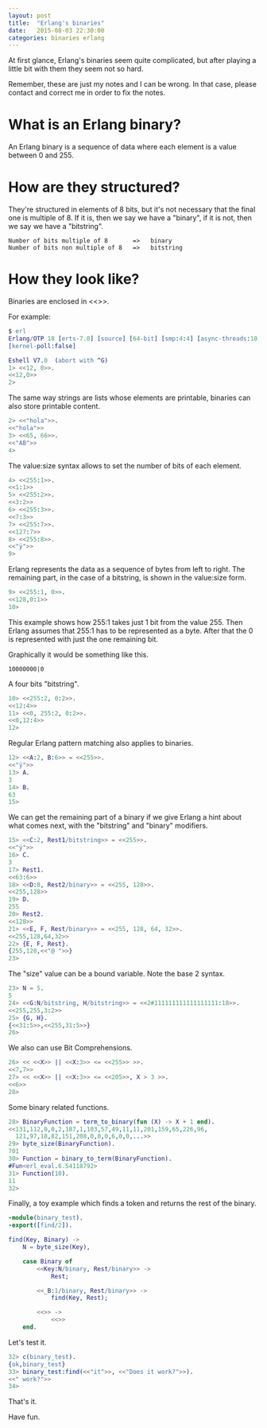 ```yaml
---
layout: post
title:  "Erlang's binaries"
date:   2015-08-03 22:30:00
categories: binaries erlang
---
```


At first glance, Erlang's binaries seem quite complicated, but after
playing a little bit with them they seem not so hard.

Remember, these are just my notes and I can be wrong. In that case,
please contact and correct me in order to fix the notes.


# What is an Erlang binary?

An Erlang binary is a sequence of data where each element is a value
between 0 and 255.

# How are they structured?

They're structured in elements of 8 bits, but it's not necessary that
the final one is multiple of 8. If it is, then we say we have a
"binary", if it is not, then we say we have a "bitstring".

```
Number of bits multiple of 8       =>   binary
Number of bits non multiple of 8   =>   bitstring
```

# How they look like?

Binaries are enclosed in <<>>.

For example:

```erlang
$ erl
Erlang/OTP 18 [erts-7.0] [source] [64-bit] [smp:4:4] [async-threads:10] [hipe]
[kernel-poll:false]

Eshell V7.0  (abort with ^G)
1> <<12, 0>>.
<<12,0>>
2>
```

The same way strings are lists whose elements are printable, binaries
can also store printable content.

```erlang
2> <<"hola">>.
<<"hola">>
3> <<65, 66>>.
<<"AB">>
4>
```

The value:size syntax allows to set the number of bits of each element.

```erlang
4> <<255:1>>.
<<1:1>>
5> <<255:2>>.
<<3:2>>
6> <<255:3>>.
<<7:3>>
7> <<255:7>>.
<<127:7>>
8> <<255:8>>.
<<"ÿ">>
9>
```

Erlang represents the data as a sequence of bytes from left to
right. The remaining part, in the case of a bitstring, is shown in the
value:size form.

```erlang
9> <<255:1, 0>>.
<<128,0:1>>
10>
```

This example shows how 255:1 takes just 1 bit from the value 255. Then
Erlang assumes that 255:1 has to be represented as a byte. After that
the 0 is represented with just the one remaining bit.

Graphically it would be something like this.

```
10000000|0
```

A four bits "bitstring".

```erlang
10> <<255:2, 0:2>>.
<<12:4>>
11> <<0, 255:2, 0:2>>.
<<0,12:4>>
12>
```

Regular Erlang pattern matching also applies to binaries.

```erlang
12> <<A:2, B:6>> = <<255>>.
<<"ÿ">>
13> A.
3
14> B.
63
15>
```

We can get the remaining part of a binary if we give Erlang a hint
about what comes next, with the "bitstring" and "binary" modifiers.

```erlang
15> <<C:2, Rest1/bitstring>> = <<255>>.
<<"ÿ">>
16> C.
3
17> Rest1.
<<63:6>>
18> <<D:8, Rest2/binary>> = <<255, 128>>.
<<255,128>>
19> D.
255
20> Rest2.
<<128>>
21> <<E, F, Rest/binary>> = <<255, 128, 64, 32>>.
<<255,128,64,32>>
22> {E, F, Rest}.
{255,128,<<"@ ">>}
23>
```

The "size" value can be a bound variable. Note the base 2 syntax.

```erlang
23> N = 5.
5
24> <<G:N/bitstring, H/bitstring>> = <<2#111111111111111111:18>>.
<<255,255,3:2>>
25> {G, H}.
{<<31:5>>,<<255,31:5>>}
26>
```

We also can use Bit Comprehensions.

```erlang
26> << <<X>> || <<X:3>> <= <<255>> >>.
<<7,7>>
27> << <<X>> || <<X:3>> <= <<205>>, X > 3 >>.
<<6>>
28>
```

Some binary related functions.

```erlang
28> BinaryFunction = term_to_binary(fun (X) -> X + 1 end).
<<131,112,0,0,2,187,1,103,57,49,11,11,201,159,65,226,96,
  121,97,18,82,151,208,0,0,0,6,0,0,...>>
29> byte_size(BinaryFunction).
701
30> Function = binary_to_term(BinaryFunction).
#Fun<erl_eval.6.54118792>
31> Function(10).
11
32>
```

Finally, a toy example which finds a token and returns the rest of the
binary.

```erlang
-module(binary_test).
-export([find/2]).

find(Key, Binary) ->
    N = byte_size(Key),

    case Binary of
        <<Key:N/binary, Rest/binary>> ->
            Rest;

        <<_B:1/binary, Rest/binary>> ->
            find(Key, Rest);

        <<>> ->
            <<>>
    end.
```

Let's test it.

```erlang
32> c(binary_test).
{ok,binary_test}
33> binary_test:find(<<"it">>, <<"Does it work?">>).
<<" work?">>
34>
```


That's it.

Have fun.
